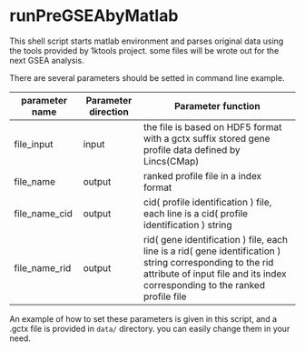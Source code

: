 <a name="runPreGSEAbyMatlab.doc"></a>
# runPreGSEAbyMatlab #

This shell script starts matlab environment and parses original data using the tools
provided by 1ktools project. some files will be wrote out for the next GSEA analysis.

There are several parameters should be setted in command line example.

| parameter name | Parameter direction | Parameter function |
| -------------- | ------------------- | ------------------ |
| file_input | input | the file is based on HDF5 format with a gctx suffix stored gene profile data defined by Lincs(CMap)|
| file_name | output | ranked profile file in a index format |
| file_name_cid | output | cid( profile identification ) file, each line is a cid( profile identification ) string  |
| file_name_rid | output | rid( gene identification ) file, each line is a rid( gene identification ) string corresponding to the rid attribute of input file and its index corresponding to the ranked profile file |

An example of how to set these parameters is given in this script, and a 
.gctx file is provided in `data/` directory. you can easily change them 
in your need.


